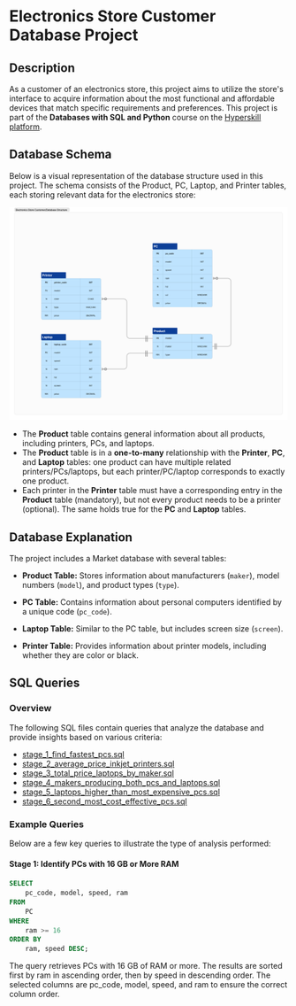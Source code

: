 # Electronics Store Customer Database Project

## Description
As a customer of an electronics store, this project aims to utilize the store's interface to acquire information about the most functional and affordable devices that match specific requirements and preferences.
This project is part of the **Databases with SQL and Python** course on the [Hyperskill platform](https://hyperskill.org).

## Database Schema

Below is a visual representation of the database structure used in this project. The schema consists of the Product, PC, Laptop, and Printer tables, each storing relevant data for the electronics store:

![Database Structure](database-schema.png)

- The **Product** table contains general information about all products, including printers, PCs, and laptops.
- The **Product** table is in a **one-to-many** relationship with the **Printer**, **PC**, and **Laptop** tables: one product can have multiple related printers/PCs/laptops, but each printer/PC/laptop corresponds to exactly one product.
- Each printer in the **Printer** table must have a corresponding entry in the **Product** table (mandatory), but not every product needs to be a printer (optional). The same holds true for the **PC** and **Laptop** tables.

## Database Explanation
The project includes a Market database with several tables:

- **Product Table:** Stores information about manufacturers (`maker`), model numbers (`model`), and product types (`type`).
  
- **PC Table:** Contains information about personal computers identified by a unique code (`pc_code`).

- **Laptop Table:** Similar to the PC table, but includes screen size (`screen`).

- **Printer Table:** Provides information about printer models, including whether they are color or black.

## SQL Queries

### Overview
The following SQL files contain queries that analyze the database and provide insights based on various criteria:

- [stage_1_find_fastest_pcs.sql](./stage_1_find_fastest_pcs.sql)
- [stage_2_average_price_inkjet_printers.sql](./stage_2_average_price_inkjet_printers.sql)
- [stage_3_total_price_laptops_by_maker.sql](./stage_3_total_price_laptops_by_maker.sql)
- [stage_4_makers_producing_both_pcs_and_laptops.sql](./stage_4_makers_producing_both_pcs_and_laptops.sql)
- [stage_5_laptops_higher_than_most_expensive_pcs.sql](./stage_5_laptops_higher_than_most_expensive_pcs.sql)
- [stage_6_second_most_cost_effective_pcs.sql](./stage_6_second_most_cost_effective_pcs.sql)

### Example Queries
Below are a few key queries to illustrate the type of analysis performed:

#### Stage 1: Identify PCs with 16 GB or More RAM
```sql
SELECT 
    pc_code, model, speed, ram
FROM 
    PC
WHERE 
    ram >= 16
ORDER BY 
    ram, speed DESC;
```
The query retrieves PCs with 16 GB of RAM or more.
The results are sorted first by ram in ascending order, then by speed in descending order.
The selected columns are pc_code, model, speed, and ram to ensure the correct column order.
